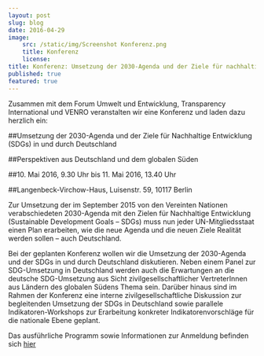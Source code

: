 ```yaml
---
layout: post
slug: blog
date: 2016-04-29
image: 
    src: /static/img/Screenshot Konferenz.png
    title: Konferenz
    license: 
title: Konferenz: Umsetzung der 2030-Agenda und der Ziele für nachhaltige Entwicklung (SDGs) in und durch Deutschland
published: true
featured: true
---
```

Zusammen mit dem Forum Umwelt und Entwicklung, Transparency International und VENRO veranstalten wir eine Konferenz und laden dazu herzlich ein:
 
##Umsetzung der 2030-Agenda und der Ziele für Nachhaltige Entwicklung (SDGs) in und durch Deutschland

##Perspektiven aus Deutschland und dem globalen Süden

##10. Mai 2016, 9.30 Uhr bis 11. Mai 2016, 13.40 Uhr
 
##Langenbeck-Virchow-Haus, Luisenstr. 59, 10117 Berlin
 
Zur Umsetzung der im September 2015 von den Vereinten Nationen verabschiedeten 2030-Agenda mit den Zielen für Nachhaltige Entwicklung (Sustainable Development Goals – SDGs) muss nun jeder UN-Mitgliedsstaat einen Plan erarbeiten, wie die neue Agenda und die neuen Ziele Realität werden sollen – auch Deutschland.
 
Bei der geplanten Konferenz wollen wir die Umsetzung der 2030-Agenda und der SDGs in und durch Deutschland diskutieren. Neben einem Panel zur SDG-Umsetzung in Deutschland werden auch die Erwartungen an die deutsche SDG-Umsetzung aus Sicht zivilgesellschaftlicher VertreterInnen aus Ländern des globalen Südens Thema sein. Darüber hinaus sind im Rahmen der Konferenz eine interne zivilgesellschaftliche Diskussion zur begleitenden Umsetzung der SDGs in Deutschland sowie parallele Indikatoren-Workshops zur Erarbeitung konkreter Indikatorenvorschläge für die nationale Ebene geplant.
 
Das ausführliche Programm sowie Informationen zur Anmeldung befinden sich [hier](https://2030-watch.de/static/misc/einladung_konferenz_2030-agenda.pdf)
